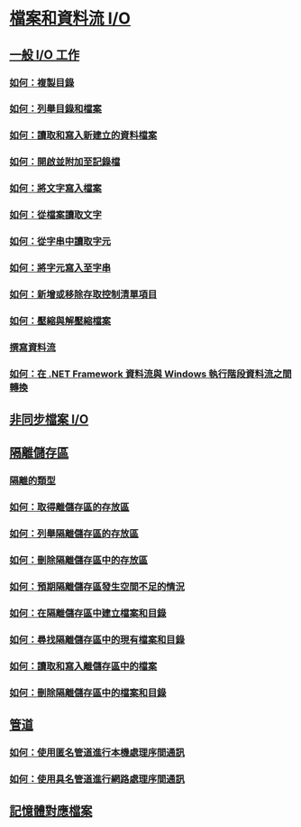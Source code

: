 # [檔案和資料流 I/O](index.md)
## [一般 I/O 工作](commons-tasks.md)
### [如何：複製目錄](how-to-copy-directories.md)
### [如何：列舉目錄和檔案](how-to-enumerate-directories-and-files.md)
### [如何：讀取和寫入新建立的資料檔案](how-to-read-and-write-to-a-newly-created-data-file.md)
### [如何：開啟並附加至記錄檔](how-to-open-and-append-to-a-log-file.md)
### [如何：將文字寫入檔案](how-to-write-text-to-a-file.md)
### [如何：從檔案讀取文字](how-to-read-text-from-a-file.md)
### [如何：從字串中讀取字元](how-to-read-characters-from-a-string.md)
### [如何：將字元寫入至字串](how-to-write-characters-to-a-string.md)
### [如何：新增或移除存取控制清單項目](how-to-add-or-remove-access-control-list-entries.md)
### [如何：壓縮與解壓縮檔案](how-to-compress-and-extract-files.md)
### [撰寫資料流](composing-streams.md)
### [如何：在 .NET Framework 資料流與 Windows 執行階段資料流之間轉換](how-to-convert-between-dotnet-streams-and-winrt-streams.md)
## [非同步檔案 I/O](非同步檔案-i-o.md)
## [隔離儲存區](isolated-storage.md)
### [隔離的類型](types-of-isolation.md)
### [如何：取得離儲存區的存放區](how-to-obtain-stores-for-isolated-storage.md)
### [如何：列舉隔離儲存區的存放區](how-to-enumerate-stores-for-isolated-storage.md)
### [如何：刪除隔離儲存區中的存放區](how-to-delete-stores-in-isolated-storage.md)
### [如何：預期隔離儲存區發生空間不足的情況](how-to-anticipate-out-of-space-conditions-with-isolated-storage.md)
### [如何：在隔離儲存區中建立檔案和目錄](how-to-create-files-and-directories-in-isolated-storage.md)
### [如何：尋找隔離儲存區中的現有檔案和目錄](how-to-find-existing-files-and-directories-in-isolated-storage.md)
### [如何：讀取和寫入離儲存區中的檔案](how-to-read-and-write-to-files-in-isolated-storage.md)
### [如何：刪除隔離儲存區中的檔案和目錄](how-to-delete-files-and-directories-in-isolated-storage.md)
## [管道](pipe-operations.md)
### [如何：使用匿名管道進行本機處理序間通訊](how-to-use-anonymous-pipes-for-local-interprocess-communication.md)
### [如何：使用具名管道進行網路處理序間通訊](how-to-use-named-pipes-for-network-interprocess-communication.md)
## [記憶體對應檔案](memory-mapped-files.md)
